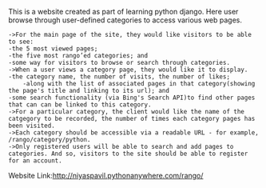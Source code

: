 This is a website created as part of learning  python django. Here user browse through user-defined categories to access various web pages. 

    ->For the main page of the site, they would like visitors to be able to see:
	-the 5 most viewed pages;
	-the five most rango’ed categories; and
	-some way for visitors to browse or search through categories.
    ->When a user views a category page, they would like it to display.
  	-the category name, the number of visits, the number of likes;
    	-along with the list of associated pages in that category(showing the page's title and linking to its url); and
	-some search functionality (via Bing's Search API)to find other pages that can can be linked to this category.
    ->For a particular category, the client would like the name of the catgegory to be recorded, the number of times each category pages has been visited.
    ->Each category should be accessible via a readable URL - for example, /rango/category/python.
    ->Only registered users will be able to search and add pages to categories. And so, visitors to the site should be able to register for an account.

Website Link:http://niyaspavil.pythonanywhere.com/rango/
